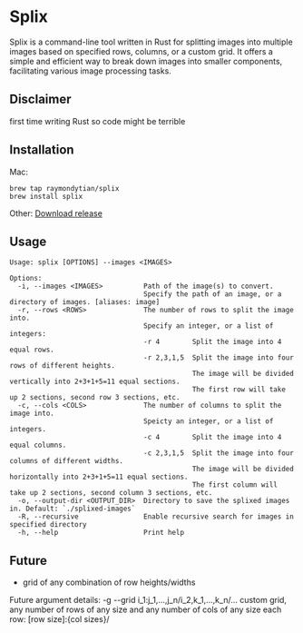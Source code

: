 # Splix

Splix is a command-line tool written in Rust for splitting images into multiple images based on specified rows, columns, or a custom grid. It offers a simple and efficient way to break down images into smaller components, facilitating various image processing tasks.

## Disclaimer
first time writing Rust so code might be terrible

## Installation
Mac:
```shell
brew tap raymondytian/splix
brew install splix
```
Other:
[Download release](https://github.com/raymondytian/splix/releases/)

## Usage
```plaintext
Usage: splix [OPTIONS] --images <IMAGES>

Options:
  -i, --images <IMAGES>          Path of the image(s) to convert.
                                 Specify the path of an image, or a directory of images. [aliases: image]
  -r, --rows <ROWS>              The number of rows to split the image into.
                                 Specify an integer, or a list of integers:
                                 -r 4        Split the image into 4 equal rows.
                                 -r 2,3,1,5  Split the image into four rows of different heights.
                                             The image will be divided vertically into 2+3+1+5=11 equal sections.
                                             The first row will take up 2 sections, second row 3 sections, etc.
  -c, --cols <COLS>              The number of columns to split the image into.
                                 Speicty an integer, or a list of integers.
                                 -c 4        Split the image into 4 equal columns.
                                 -c 2,3,1,5  Split the image into four columns of different widths.
                                             The image will be divided horizontally into 2+3+1+5=11 equal sections.
                                             The first column will take up 2 sections, second column 3 sections, etc.
  -o, --output-dir <OUTPUT_DIR>  Directory to save the splixed images in. Default: `./splixed-images`
  -R, --recursive                Enable recursive search for images in specified directory
  -h, --help                     Print help
```
## Future
- grid of any combination of row heights/widths

Future argument details:
-g --grid
i_1:j_1,...,j_n/i_2,k_1,...,k_n/...
custom grid, any number of rows of any size and any number of cols of any size
each row: [row size]:{col sizes}/

